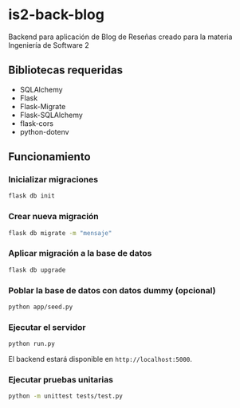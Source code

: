 # is2-back-blog
Backend para aplicación de Blog de Reseñas creado para la materia Ingeniería de Software 2

## Bibliotecas requeridas
- SQLAlchemy
- Flask
- Flask-Migrate
- Flask-SQLAlchemy
- flask-cors
- python-dotenv

## Funcionamiento

### Inicializar migraciones

```sh
flask db init
```

### Crear nueva migración
```sh
flask db migrate -m "mensaje"
```

### Aplicar migración a la base de datos

```sh
flask db upgrade
```

### Poblar la base de datos con datos dummy (opcional)

```sh
python app/seed.py
```

### Ejecutar el servidor

```sh
python run.py
```

El backend estará disponible en `http://localhost:5000`.

### Ejecutar pruebas unitarias


```sh
python -m unittest tests/test.py
```
